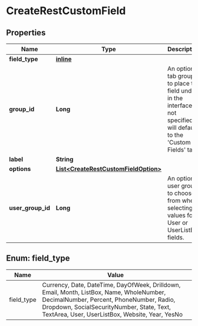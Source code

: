 
# CreateRestCustomField

## Properties
Name | Type | Description | Notes
------------ | ------------- | ------------- | -------------
**field_type** | [**inline**](#Field_typeEnum) |  | 
**group_id** | **Long** | An optional tab group to place the field under in the interface.  If not specified, will default to the &#39;Custom Fields&#39; tab. |  [optional]
**label** | **String** |  | 
**options** | [**List&lt;CreateRestCustomFieldOption&gt;**](CreateRestCustomFieldOption.md) |  |  [optional]
**user_group_id** | **Long** | An optional user group to choose from when selecting values for User or UserListBox fields. |  [optional]


<a name="Field_typeEnum"></a>
## Enum: field_type
Name | Value
---- | -----
field_type | Currency, Date, DateTime, DayOfWeek, Drilldown, Email, Month, ListBox, Name, WholeNumber, DecimalNumber, Percent, PhoneNumber, Radio, Dropdown, SocialSecurityNumber, State, Text, TextArea, User, UserListBox, Website, Year, YesNo



